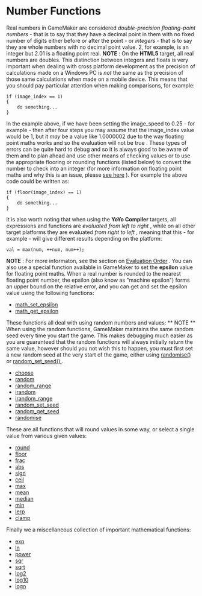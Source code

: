 # Number Functions

Real numbers in GameMaker are considered *double-precision
floating-point numbers* - that is to say that they have a decimal point
in them with no fixed number of digits either before or after the
point - or *integers* - that is to say they are whole numbers with no
decimal point value. 2, for example, is an integer but 2.01 is a
floating point real. **NOTE** : On the **HTML5** target, all real
numbers are doubles. This distinction between integers and floats is
very important when dealing with cross platform development as the
precision of calculations made on a Windows PC is *not* the same as the
precision of those same calculations when made on a mobile device. This
means that you should pay particular attention when making comparisons,
for example:

``` gml
if (image_index == 1)
{
    do something...
}
```

In the example above, if we have been setting the image_speed to 0.25 -
for example - then after four steps you may assume that the image_index
value would be 1, but it *may* be a value like 1.0000002 due to the way
floating point maths works and so the evaluation will not be true .
These types of errors can be quite hard to debug and so it is always
good to be aware of them and to plan ahead and use other means of
checking values or to use the appropriate flooring or rounding functions
(listed below) to convert the number to check into an integer (for more
information on floating point maths and why this is an issue, please
[see here](https://floating-point-gui.de/) ). For example the above code
could be written as:

``` gml
if (floor(image_index) == 1)
{
    do something...
}
```

It is also worth noting that when using the **YoYo Compiler** targets,
all expressions and functions are *evaluated from left to right* , while
on all other target platforms they are evaluated *from right to left* ,
meaning that this - for example - will give different results depending
on the platform:

``` gml
val = max(num, ++num, num++);
```

**NOTE** : For more informaton, see the section on [Evaluation
Order](../../../GML_Overview/Evaluation_Order) . You can also use a
special function available in GameMaker to set the **epsilon** value for
floating point maths. When a real number is rounded to the nearest
floating point number, the epsilon (also know as "machine epsilon")
forms an upper bound on the relative error, and you can get and set the
epsilon value using the following functions:

-   [math_set_epsilon](math_set_epsilon)
-   [math_get_epsilon](math_get_epsilon)

These functions all deal with using random numbers and values: ** NOTE
** When using the random functions, GameMaker maintains the same random
seed every time you start the game. This makes debugging much easier as
you are guaranteed that the random functions will always initially
return the same value, however should you not wish this to happen, you
must first set a new random seed at the very start of the game, either
using [ randomise() ](randomise) or [ random_set_seed()
](random_set_seed) .

-   [choose](choose)
-   [random](random)
-   [random_range](random_range)
-   [irandom](irandom)
-   [irandom_range](irandom_range)
-   [random_set_seed](random_set_seed)
-   [random_get_seed](random_get_seed)
-   [randomise](randomise)

These are all functions that will round values in some way, or select a
single value from various given values:

-   [round](round)
-   [floor](floor)
-   [frac](frac)
-   [abs](abs)
-   [sign](sign)
-   [ceil](ceil)
-   [max](max)
-   [mean](mean)
-   [median](median)
-   [min](min)
-   [lerp](lerp)
-   [clamp](clamp)

Finally we a miscellaneous collection of important mathematical
functions:

-   [exp](exp)
-   [ln](ln)
-   [power](power)
-   [sqr](sqr)
-   [sqrt](sqrt)
-   [log2](log2)
-   [log10](log10)
-   [logn](logn)
